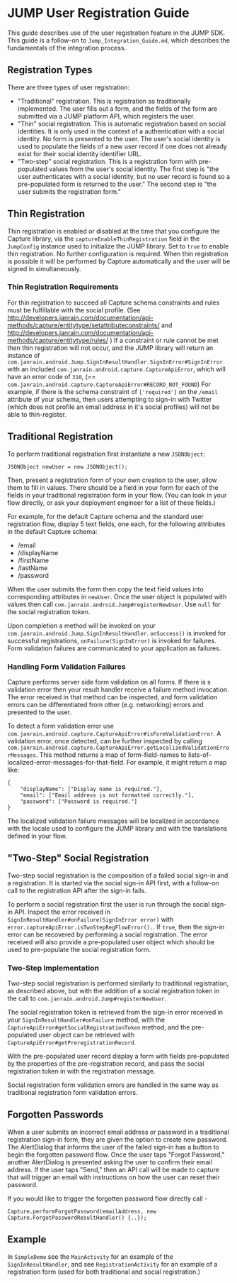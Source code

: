 # JUMP User Registration Guide

This guide describes use of the user registration feature in the JUMP SDK. This guide is a follow-on to
`Jump_Integration_Guide.md`, which describes the fundamentals of the integration process.

## Registration Types

There are three types of user registration:

* "Traditional" registration. This is registration as traditionally implemented. The user fills out a form,
  and the fields of the form are submitted via a JUMP platform API, which registers the user.
* "Thin" social registration. This is automatic registration based on social identities. It is only used in
  the context of a authentication with a social identity. No form is presented to the user. The user's social
  identity is used to populate the fields of a new user record if one does not already exist for their social
  identity identifier URL.
* "Two-step" social registration. This is a registration form with pre-populated values from the user's social
  identity. The first step is "the user authenticates with a social identity, but no user record is found so a
  pre-populated form is returned to the user." The second step is "the user submits the registration form."

## Thin Registration

Thin registration is enabled or disabled at the time that you configure the Capture library, via the
`captureEnableThinRegistration` field in the `JumpConfig` instance used to initialize the JUMP library.
Set to `true` to enable thin registration. No further configuration is required. When thin registration is
possible it will be performed by Capture automatically and the user will be signed in simultaneously.

### Thin Registration Requirements

For thin registration to succeed all Capture schema constraints and rules must be fulfillable with the social
profile. (See
http://developers.janrain.com/documentation/api-methods/capture/entitytype/setattributeconstraints/ and
http://developers.janrain.com/documentation/api-methods/capture/entitytype/rules/ ) If a constraint or rule
cannot be met then thin registration will not occur, and the JUMP library will return an instance of
`com.janrain.android.Jump.SignInResultHandler.SignInError#SignInError` with an included
`com.janrain.android.capture.CaptureApiError`, which will have an error code of `310`, (==
`com.janrain.android.capture.CaptureApiError#RECORD_NOT_FOUND`) For example, if there is the schema
constraint of `['required']` on the `/email` attribute of your schema, then users attempting to sign-in with
Twitter (which does not profile an email address in it's social profiles) will not be able to thin-register.

## Traditional Registration

To perform traditional registration first instantiate a new `JSONObject`:

    JSONObject newUser = new JSONObject();

Then, present a registration form of your own creation to the user, allow them to fill in values. There
should be a field in your form for each of the fields in your traditional registration form in your flow.
(You can look in your flow directly, or ask your deployment engineer for a list of these fields.)

For example, for the default Capture schema and the standard user registration flow, display 5 text fields,
one each, for the following attributes in the default Capture schema:

* /email
* /displayName
* /firstName
* /lastName
* /password

When the user submits the form then copy the text field values into corresponding attributes in `newUser`.
Once the user object is populated with values then call `com.janrain.android.Jump#registerNewUser`. Use
`null` for the social registration token.

Upon completion a method will be invoked on your `com.janrain.android.Jump.SignInResultHandler`.
`onSuccess()` is invoked for successful registrations, `onFailure(SignInError)` is invoked for failures.
Form validation failures are communicated to your application as failures.

### Handling Form Validation Failures

Capture performs server side form validation on all forms. If there is s validation error then your result
handler receive a failure method invocation. The error received in that method can be inspected, and form
validation errors can be differentiated from other (e.g. networking) errors and presented to the user.

To detect a form validation error use `com.janrain.android.capture.CaptureApiError#isFormValidationError`.
A validation error, once detected, can be further inspected by calling
`com.janrain.android.capture.CaptureApiError.getLocalizedValidationErrorMessages`. This method returns a
map of form-field-names to lists-of-localized-error-messages-for-that-field. For example, it might return a
map like:

    {
        "displayName": ["Display name is required."],
        "email": ["Email address is not formatted correctly."],
        "password": ["Password is required."]
    }

The localized validation failure messages will be localized in accordance with the locale used to configure
the JUMP library and with the translations defined in your flow.

## "Two-Step" Social Registration

Two-step social registration is the composition of a failed social sign-in and a registration. It is started
via the social sign-in API first, with a follow-on call to the registration API after the sign-in fails.

To perform a social registration first the user is run through the social sign-in API. Inspect the error
received in `SignInResultHandler#onFailure(SignInError error)` with
`error.captureApiError.isTwoStepRegFlowError().`. If `true`, then the sign-in error can be recovered by
performing a social registration. The error received will also provide a pre-populated user object which
should be used to pre-populate the social registration form.

### Two-Step Implementation

Two-step social registration is performed similarly to traditional registration, as described above, but with the
addition of a social registration token in the call to `com.janrain.android.Jump#registerNewUser`.

The social registration token is retrieved from the sign-in error received in your
`SignInResultHandler#onFailure` method, with the `CaptureApiError#getSocialRegistrationToken` method, and the
pre-populated user object can be retrieved with `CaptureApiError#getPreregistrationRecord`.

With the pre-populated user record display a form with fields pre-populated by the properties of the
pre-registration record, and pass the social registration token in with the registration message.

Social registration form validation errors are handled in the same way as traditional registration form
validation errors.

## Forgotten Passwords

When a user submits an incorrect email address or password in a traditional registration sign-in form, they
are given the option to create new password. The AlertDialog that informs the user of the failed sign-in has
a button to begin the forgotten password flow. Once the user taps "Forgot Password," another AlertDialog is
presented asking the user to confirm their email address. If the user taps "Send," then an API call will be
made to capture that will trigger an email with instructions on how the user can reset their password.

If you would like to trigger the forgotten password flow directly call -

    Capture.performForgotPassword(emailAddress, new Capture.ForgotPasswordResultHandler() {..});


## Example

In `SimpleDemo` see the `MainActivity` for an example of the `SignInResultHandler`, and see
`RegistrationActivity` for an example of a registration form (used for both traditional and social
registration.)
